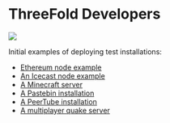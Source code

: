 # ThreeFold Developers

![](https://images.unsplash.com/photo-1469395446868-fb6a048d5ca3?ixlib=rb-0.3.5&ixid=eyJhcHBfaWQiOjEyMDd9&s=3b253c025759db68595a316e7d4991fd&auto=format&fit=crop&w=1490&q=80)

Initial examples of deploying test installations:
- [Ethereum node example](developers/capacity_reservation/examples/ethereum_node_example.md)
- [An Icecast node example](developers/capacity_reservation/examples/icecast-from-scratch.md)
- [A Minecraft server](developers/capacity_reservation/examples/minecraft-server.md)
- [A Pastebin installation](developers/capacity_reservation/examples/pastebin.md)
- [A PeerTube installation](developers/capacity_reservation/examples/peertube.md)
- [A multiplayer quake server](developers/capacity_reservation/examples/quake3-server.md)
